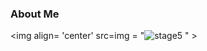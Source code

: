 ### About Me


<img align= 'center' src=img = "![stage5](https://github.com/P-Darabi/P-Darabi/assets/83835338/97ed8cbb-1864-4aef-8c46-ebe53033220e)
" >
